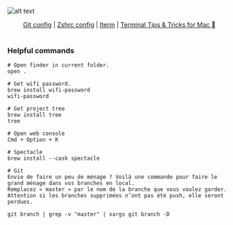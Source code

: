 
![alt text](https://newrelic.com/sites/default/files/2021-04/good-programmer-banner-final.jpg)

<p align="center">
  <a href="./.gitconfig">Git config</a> |
  <a href="./.zshrc">Zshrc config</a> |
  <a href="./iterm.md">Iterm</a> |
  <a href="./tricksMac.md">Terminal Tips & Tricks for Mac </a>
  <br><br>
  <!-- <img src="http://s.4cdn.org/image/title/105.gif"> -->
</p>

### Helpful commands

```source-shell
# Open finder in current folder.
open .

# Get wifi password.
brew install wifi-password
wifi-password

# Get project tree
brew install tree
tree

# Open web console 
Cmd + Option + K 

# Spectacle
brew install --cask spectacle

# Git 
Envie de faire un peu de ménage ? Voilà une commande pour faire le grand ménage dans vos branches en local.
Remplacez « master » par le nom de la branche que vous voulez garder.
Attention si les branches supprimées n’ont pas été push, elle seront perdues.

git branch | grep -v "master" | xargs git branch -D
```

